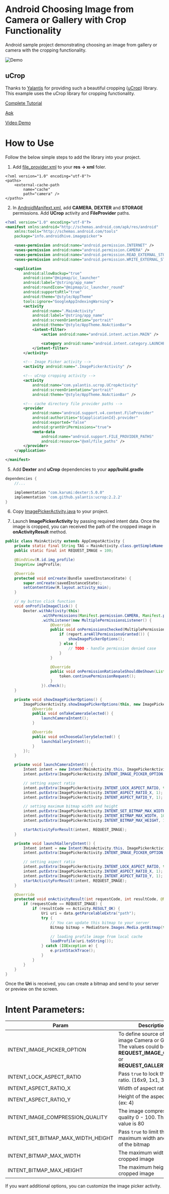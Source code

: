 Android Choosing Image from Camera or Gallery with Crop Functionality
===================
Android sample project demonstrating choosing an image from gallery or camera with the cropping functionality.

![Demo](https://www.androidhive.info/wp-content/uploads/2019/02/android-image-from-gallery-or-camera-with-crop-min.jpg)

uCrop
---
Thanks to [Yalantis](https://github.com/Yalantis) for providing such a beautiful cropping ([uCrop](https://github.com/Yalantis/uCrop)) library. This example uses the uCrop library for cropping functionality.

[Complete Tutorial](https://www.androidhive.info/2018/01/android-content-placeholder-animation-like-facebook-using-shimmer/#disqus_thread)

[Apk](http://download.androidhive.info/apk/shimmer.apk)

[Video Demo](https://www.youtube.com/watch?v=j-TPBl39rDk)

How to Use
===================
Follow the below simple steps to add the library into your project.

1. Add [file_provider.xml](https://github.com/ravi8x/Android-Image-Picker-and-Cropping/blob/master/app/src/main/res/xml/file_paths.xml) to your **res -> xml** foler.
```
<?xml version="1.0" encoding="utf-8"?>
<paths>
    <external-cache-path
        name="cache"
        path="camera" />
</paths>
```
2. In [AndroidManifext.xml](https://github.com/ravi8x/Android-Image-Picker-and-Cropping/blob/master/app/src/main/AndroidManifest.xml), add **CAMERA**, **DEXTER** and **STORAGE** permissions. Add **UCrop** activity and **FileProvider** paths.
```xml
<?xml version="1.0" encoding="utf-8"?>
<manifest xmlns:android="http://schemas.android.com/apk/res/android"
    xmlns:tools="http://schemas.android.com/tools"
    package="info.androidhive.imagepicker">

    <uses-permission android:name="android.permission.INTERNET" />
    <uses-permission android:name="android.permission.CAMERA" />
    <uses-permission android:name="android.permission.READ_EXTERNAL_STORAGE" />
    <uses-permission android:name="android.permission.WRITE_EXTERNAL_STORAGE" />

    <application
        android:allowBackup="true"
        android:icon="@mipmap/ic_launcher"
        android:label="@string/app_name"
        android:roundIcon="@mipmap/ic_launcher_round"
        android:supportsRtl="true"
        android:theme="@style/AppTheme"
        tools:ignore="GoogleAppIndexingWarning">
        <activity
            android:name=".MainActivity"
            android:label="@string/app_name"
            android:screenOrientation="portrait"
            android:theme="@style/AppTheme.NoActionBar">
            <intent-filter>
                <action android:name="android.intent.action.MAIN" />

                <category android:name="android.intent.category.LAUNCHER" />
            </intent-filter>
        </activity>

        <!-- Image Picker activity -->
        <activity android:name=".ImagePickerActivity" />

        <!-- uCrop cropping activity -->
        <activity
            android:name="com.yalantis.ucrop.UCropActivity"
            android:screenOrientation="portrait"
            android:theme="@style/AppTheme.NoActionBar" />

        <!-- cache directory file provider paths -->
        <provider
            android:name="android.support.v4.content.FileProvider"
            android:authorities="${applicationId}.provider"
            android:exported="false"
            android:grantUriPermissions="true">
            <meta-data
                android:name="android.support.FILE_PROVIDER_PATHS"
                android:resource="@xml/file_paths" />
        </provider>
    </application>

</manifest>
```
5. Add **Dexter** and **uCrop** dependencies to your **app/build.gradle**
```gradle
dependencies {
    //...

    implementation "com.karumi:dexter:5.0.0"
    implementation 'com.github.yalantis:ucrop:2.2.2'
}
```
6. Copy [ImagePickerActivity.java](https://github.com/ravi8x/Android-Image-Picker-and-Cropping/blob/master/app/src/main/java/info/androidhive/imagepicker/ImagePickerActivity.java) to your project.

7. Launch **ImagePickerActivity** by passing required intent data. Once the image is cropped, you can received the path of the cropped image in **onActivityResult** method.
```java
public class MainActivity extends AppCompatActivity {
    private static final String TAG = MainActivity.class.getSimpleName();
    public static final int REQUEST_IMAGE = 100;

    @BindView(R.id.img_profile)
    ImageView imgProfile;

    @Override
    protected void onCreate(Bundle savedInstanceState) {
        super.onCreate(savedInstanceState);
        setContentView(R.layout.activity_main);
    }

    // my button click function
    void onProfileImageClick() {
        Dexter.withActivity(this)
                .withPermissions(Manifest.permission.CAMERA, Manifest.permission.WRITE_EXTERNAL_STORAGE)
                .withListener(new MultiplePermissionsListener() {
                    @Override
                    public void onPermissionsChecked(MultiplePermissionsReport report) {
                        if (report.areAllPermissionsGranted()) {
                            showImagePickerOptions();
                        } else {
                            // TODO - handle permission denied case
                        }
                    }

                    @Override
                    public void onPermissionRationaleShouldBeShown(List<PermissionRequest> permissions, PermissionToken token) {
                        token.continuePermissionRequest();
                    }
                }).check();
    }

    private void showImagePickerOptions() {
        ImagePickerActivity.showImagePickerOptions(this, new ImagePickerActivity.PickerOptionListener() {
            @Override
            public void onTakeCameraSelected() {
                launchCameraIntent();
            }

            @Override
            public void onChooseGallerySelected() {
                launchGalleryIntent();
            }
        });
    }

    private void launchCameraIntent() {
        Intent intent = new Intent(MainActivity.this, ImagePickerActivity.class);
        intent.putExtra(ImagePickerActivity.INTENT_IMAGE_PICKER_OPTION, ImagePickerActivity.REQUEST_IMAGE_CAPTURE);

        // setting aspect ratio
        intent.putExtra(ImagePickerActivity.INTENT_LOCK_ASPECT_RATIO, true);
        intent.putExtra(ImagePickerActivity.INTENT_ASPECT_RATIO_X, 1); // 16x9, 1x1, 3:4, 3:2
        intent.putExtra(ImagePickerActivity.INTENT_ASPECT_RATIO_Y, 1);

        // setting maximum bitmap width and height
        intent.putExtra(ImagePickerActivity.INTENT_SET_BITMAP_MAX_WIDTH_HEIGHT, true);
        intent.putExtra(ImagePickerActivity.INTENT_BITMAP_MAX_WIDTH, 1000);
        intent.putExtra(ImagePickerActivity.INTENT_BITMAP_MAX_HEIGHT, 1000);

        startActivityForResult(intent, REQUEST_IMAGE);
    }

    private void launchGalleryIntent() {
        Intent intent = new Intent(MainActivity.this, ImagePickerActivity.class);
        intent.putExtra(ImagePickerActivity.INTENT_IMAGE_PICKER_OPTION, ImagePickerActivity.REQUEST_GALLERY_IMAGE);

        // setting aspect ratio
        intent.putExtra(ImagePickerActivity.INTENT_LOCK_ASPECT_RATIO, true);
        intent.putExtra(ImagePickerActivity.INTENT_ASPECT_RATIO_X, 1); // 16x9, 1x1, 3:4, 3:2
        intent.putExtra(ImagePickerActivity.INTENT_ASPECT_RATIO_Y, 1);
        startActivityForResult(intent, REQUEST_IMAGE);
    }

    @Override
    protected void onActivityResult(int requestCode, int resultCode, @Nullable Intent data) {
        if (requestCode == REQUEST_IMAGE) {
            if (resultCode == Activity.RESULT_OK) {
                Uri uri = data.getParcelableExtra("path");
                try {
                    // You can update this bitmap to your server
                    Bitmap bitmap = MediaStore.Images.Media.getBitmap(this.getContentResolver(), uri);

                    // loading profile image from local cache
                    loadProfile(uri.toString());
                } catch (IOException e) {
                    e.printStackTrace();
                }
            }
        }
    }
}
```

Once the **Uri** is received, you can create a bitmap and send to your server or preview on the screen.

Intent Parameters:
==========
| Param      | Description |
| ----------- | ----------- |
| INTENT_IMAGE_PICKER_OPTION      | To define source of the image Camera or Gallery. The values could be **REQUEST_IMAGE_CAPTURE** or **REQUEST_GALLERY_IMAGE**       |
| INTENT_LOCK_ASPECT_RATIO   | Pass `true` to lock the aspect ratio. (16x9, 1x1, 3:4, 3:2)       |
| INTENT_ASPECT_RATIO_X   | Width of aspect ratio (ex: 3)        |
| INTENT_ASPECT_RATIO_Y   | Height of the aspect ratio (ex: 4)        |
| INTENT_IMAGE_COMPRESSION_QUALITY   | The image compression quality 0 - 100. The default value is 80        |
| INTENT_SET_BITMAP_MAX_WIDTH_HEIGHT   | Pass `true` to limit the maximum width and height of the bitmap        |
| INTENT_BITMAP_MAX_WIDTH   | The maximum width of the cropped image        |
| INTENT_BITMAP_MAX_HEIGHT   | The maximum height of the cropped image        |

If you want additional options, you can customize the image picker activity.

